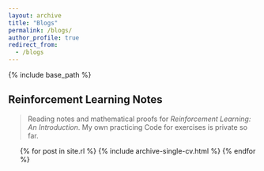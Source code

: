 ```yaml
---
layout: archive
title: "Blogs"
permalink: /blogs/
author_profile: true
redirect_from: 
  - /blogs
---
```


{% include base_path %}

## Reinforcement Learning Notes

> Reading notes and mathematical proofs for *Reinforcement Learning: An Introduction*. My own practicing Code for exercises is private so far.

  <ul>{% for post in site.rl %}
    {% include archive-single-cv.html %}
  {% endfor %}</ul>

